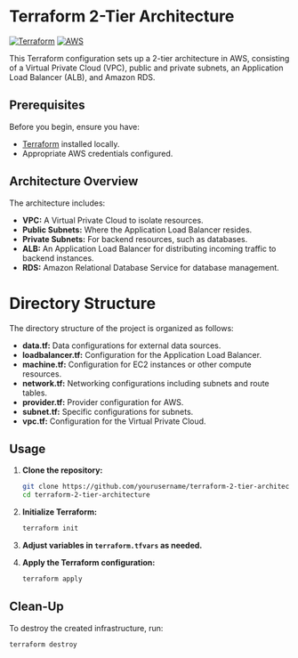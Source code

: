 # Terraform 2-Tier Architecture

[![Terraform](https://img.shields.io/badge/Terraform-0.15.0-blueviolet)](https://www.terraform.io/)
[![AWS](https://img.shields.io/badge/AWS-Cloud-orange)](https://aws.amazon.com/)

This Terraform configuration sets up a 2-tier architecture in AWS, consisting of a Virtual Private Cloud (VPC), public and private subnets, an Application Load Balancer (ALB), and Amazon RDS.

## Prerequisites

Before you begin, ensure you have:

- [Terraform](https://www.terraform.io/) installed locally.
- Appropriate AWS credentials configured.

## Architecture Overview

The architecture includes:

- **VPC:** A Virtual Private Cloud to isolate resources.
- **Public Subnets:** Where the Application Load Balancer resides.
- **Private Subnets:** For backend resources, such as databases.
- **ALB:** An Application Load Balancer for distributing incoming traffic to backend instances.
- **RDS:** Amazon Relational Database Service for database management.

# Directory Structure

The directory structure of the project is organized as follows:

- **data.tf:** Data configurations for external data sources.
- **loadbalancer.tf:** Configuration for the Application Load Balancer.
- **machine.tf:** Configuration for EC2 instances or other compute resources.
- **network.tf:** Networking configurations including subnets and route tables.
- **provider.tf:** Provider configuration for AWS.
- **subnet.tf:** Specific configurations for subnets.
- **vpc.tf:** Configuration for the Virtual Private Cloud.

## Usage

1. **Clone the repository:**

    ```bash
    git clone https://github.com/yourusername/terraform-2-tier-architecture.git
    cd terraform-2-tier-architecture
    ```

2. **Initialize Terraform:**

    ```bash
    terraform init
    ```

3. **Adjust variables in `terraform.tfvars` as needed.**

4. **Apply the Terraform configuration:**

    ```bash
    terraform apply
    ```

## Clean-Up

To destroy the created infrastructure, run:

```bash
terraform destroy
